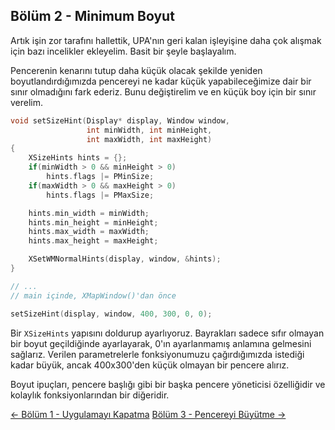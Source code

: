 ## Bölüm 2 - Minimum Boyut

Artık işin zor tarafını hallettik, UPA'nın geri kalan işleyişine daha çok alışmak için bazı incelikler ekleyelim. Basit bir şeyle başlayalım.

Pencerenin kenarını tutup daha küçük olacak şekilde yeniden boyutlandırdığımızda pencereyi ne kadar küçük yapabileceğimize dair bir sınır olmadığını fark ederiz. Bunu değiştirelim ve en küçük boy için bir sınır verelim.

```c
void setSizeHint(Display* display, Window window,
                 int minWidth, int minHeight,
                 int maxWidth, int maxHeight)
{
    XSizeHints hints = {};
    if(minWidth > 0 && minHeight > 0)
        hints.flags |= PMinSize;
    if(maxWidth > 0 && maxHeight > 0)
        hints.flags |= PMaxSize;

    hints.min_width = minWidth;
    hints.min_height = minHeight;
    hints.max_width = maxWidth;
    hints.max_height = maxHeight;

    XSetWMNormalHints(display, window, &hints);
}
```

```c
// ...
// main içinde, XMapWindow()'dan önce

setSizeHint(display, window, 400, 300, 0, 0);
```

Bir `XSizeHints` yapısını doldurup ayarlıyoruz. Bayrakları sadece sıfır olmayan bir boyut geçildiğinde ayarlayarak, 0'ın ayarlanmamış anlamına gelmesini sağlarız. Verilen parametrelerle fonksiyonumuzu çağırdığımızda istediği kadar büyük, ancak 400x300'den küçük olmayan bir pencere alırız.

Boyut ipuçları, pencere başlığı gibi bir başka pencere yöneticisi özelliğidir ve kolaylık fonksiyonlarından bir diğeridir.

[<- Bölüm 1 - Uygulamayı Kapatma](../uygulamayi-kapatma/README.md) [Bölüm 3 - Pencereyi Büyütme ->](../pencereyi-buyutme/README.md)
